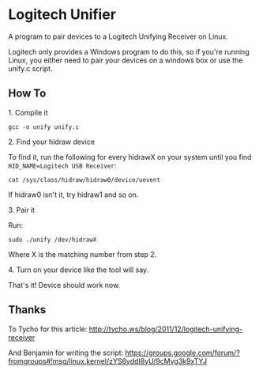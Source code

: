 Logitech Unifier
================

A program to pair devices to a Logitech Unifying Receiver on Linux.

Logitech only provides a Windows program to do this, so if you're running Linux, you either need to pair your 
devices on a windows box or use the unify.c script. 

How To
----------------

1\. Compile it

    gcc -o unify unify.c

2\. Find your hidraw device

To find it, run the following for every hidrawX on your system until you find `HID_NAME=Logitech USB Receiver`:

    cat /sys/class/hidraw/hidraw0/device/uevent
    
If hidraw0 isn't it, try hidraw1 and so on.

3\. Pair it

Run: 

    sudo ./unify /dev/hidrawX

Where X is the matching number from step 2. 

4\. Turn on your device like the tool will say.

That's it!  Device should work now. 

Thanks
------

To Tycho for this article: http://tycho.ws/blog/2011/12/logitech-unifying-receiver

And Benjamin for writing the script: https://groups.google.com/forum/?fromgroups#!msg/linux.kernel/zYS6yddI8yU/9cMvg3k9xTYJ
